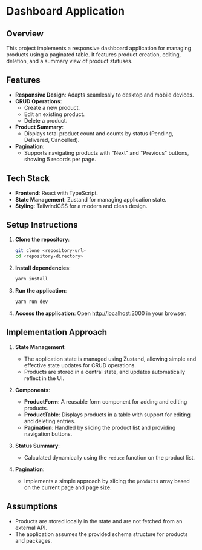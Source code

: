 # Dashboard Application

## Overview
This project implements a responsive dashboard application for managing products using a paginated table. It features product creation, editing, deletion, and a summary view of product statuses.

## Features
- **Responsive Design**: Adapts seamlessly to desktop and mobile devices.
- **CRUD Operations**:
  - Create a new product.
  - Edit an existing product.
  - Delete a product.
- **Product Summary**:
  - Displays total product count and counts by status (Pending, Delivered, Cancelled).
- **Pagination**:
  - Supports navigating products with "Next" and "Previous" buttons, showing 5 records per page.

## Tech Stack
- **Frontend**: React with TypeScript.
- **State Management**: Zustand for managing application state.
- **Styling**: TailwindCSS for a modern and clean design.

## Setup Instructions
1. **Clone the repository**:
   ```bash
   git clone <repository-url>
   cd <repository-directory>
   ```

2. **Install dependencies**:
   ```bash
   yarn install
   ```

3. **Run the application**:
   ```bash
   yarn run dev
   ```

4. **Access the application**:
   Open [http://localhost:3000](http://localhost:3000) in your browser.

## Implementation Approach
1. **State Management**:
   - The application state is managed using Zustand, allowing simple and effective state updates for CRUD operations.
   - Products are stored in a central state, and updates automatically reflect in the UI.

2. **Components**:
   - **ProductForm**: A reusable form component for adding and editing products.
   - **ProductTable**: Displays products in a table with support for editing and deleting entries.
   - **Pagination**: Handled by slicing the product list and providing navigation buttons.

3. **Status Summary**:
   - Calculated dynamically using the `reduce` function on the product list.

4. **Pagination**:
   - Implements a simple approach by slicing the `products` array based on the current page and page size.

## Assumptions
- Products are stored locally in the state and are not fetched from an external API.
- The application assumes the provided schema structure for products and packages.
